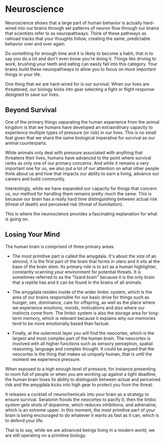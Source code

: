# Neuroscience
Neuroscience shows that a large part of human behavior is actually hard-wired into our brains through set patterns of neuron flow through our brains that scientists refer to as neuropathways. Think of these pathways as railroad tracks that your thoughts follow, creating the same, predictable behavior over and over again.

Do something for enough time and it is likely to become a habit, that is to say you do a lot and don't even know you're doing it. Things like driving to work, brushing your teeth and eating can easily fall into this category. Your brains build these neuropathways to allow you to focus on more important things in your life.

One thing that we are hard-wired for is our survival. When our lives are threatened, our biology kicks into gear selecting a fight or flight response designed to save our lives.

## Beyond Survival
One of the primary things separating the human experience from the animal kingdom is that we humans have developed an extraordinary capacity to experience multiple types of pressure (or risk) in our lives. This is no small feat given that we share the same biological imperative for survival as our animal counterparts.

While animals only deal with pressure associated with anything that threatens their lives, humans have advanced to the point where survival ranks as only one of our primary concerns. And while it remains a very important one for us, we also put a lot of our attention on what other people think about us and how that impacts our ability to earn a living, advance our careers and build community.

Interestingly, while we have expanded our capacity for things that concern us, our method for handling them remains pretty much the same. This is because our brain has a really hard time distinguishing between actual risk (threat of death) and perceived risk (threat of humiliation).

This is where the neuroscience provides a fascinating explanation for what is going on.


## Losing Your Mind

The human brain is comprised of three primary areas:
* The most primitive part is called the amygdala. It's about the size of an almond, it is the first part of the brain that forms in utero and it sits at the base of the brain stem. Its primary role is to act as a human highlighter, constantly scanning your environment for potential threats. It is sometimes referred to as the "lizard brain" because it is the only brain that a reptile has and it can be found in the brains of all animals.

* The amygdala resides inside of the wider limbic system, which is the area of our brains responsible for our basic drive for things such as hunger, sex, dominance, care for offspring, as well as the place where we experience emotions, moods, motivations and also where our instincts come from. The limbic system is also the storage area for long-term memory, which is relevant because it explains why our memories tend to be more emotionally based than factual.

* Finally, at the outermost layer you will find the neocortex, which is the largest and most complex part of the human brain. The neocortex is involved with all higher functions such as sensory perception, spatial reasoning, language and complex thought. It could be argued that the neocortex is the thing that makes us uniquely human, that is until the moment we experience pressure.

When exposed to a high enough level of pressure, for instance presenting to room full of people or when you are working up against a tight deadline, the human brain loses its ability to distinguish between actual and perceived risk and the amygdala kicks into high gear to protect you from the threat.

It releases a cocktail of neurochemicals into your brain as a strategy to ensure survival. Seratonin floods the neocortex to pacify it, then the limbic system gets shots of dopamine, which reduces inhibitions, and adrenaline, which is an extreme upper. In this moment, the most primitive part of your brain is being encouraged to do whatever it wants as fast as it can, which is to defend your life.


That is to say, while we are advanced beings living in a modern world, we are still operating on a primitive biology.